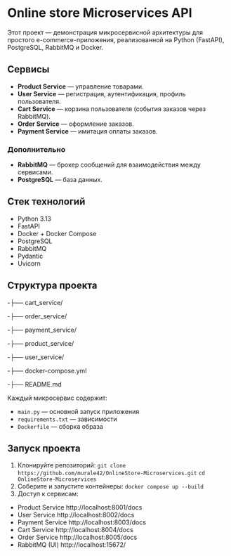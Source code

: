 # Online store Microservices API
Этот проект — демонстрация микросервисной архитектуры для простого e-commerce-приложения, реализованной на Python (FastAPI), PostgreSQL, RabbitMQ и Docker.

## Сервисы
- **Product Service** — управление товарами.
- **User Service** — регистрация, аутентификация, профиль пользователя.
- **Cart Service** — корзина пользователя (события заказов через RabbitMQ).
- **Order Service** — оформление заказов.
- **Payment Service** — имитация оплаты заказов.
### Дополнительно
- **RabbitMQ** — брокер сообщений для взаимодействия между сервисами.
- **PostgreSQL** — база данных.

## Стек технологий
- Python 3.13
- FastAPI
- Docker + Docker Compose
- PostgreSQL
- RabbitMQ
- Pydantic
- Uvicorn

## Структура проекта

-├── cart_service/

-├── order_service/

-├── payment_service/

-├── product_service/

-├── user_service/

-├── docker-compose.yml

-├── README.md

Каждый микросервис содержит:
- `main.py` — основной запуск приложения
- `requirements.txt` — зависимости
- `Dockerfile` — сборка образа

## Запуск проекта
1. Клонируйте репозиторий:
`git clone https://github.com/murale42/OnlineStore-Microservices.git`
`cd OnlineStore-Microservices`
2. Соберите и запустите контейнеры:
`docker compose up --build`
3. Доступ к сервисам:
- Product Service	http://localhost:8001/docs
- User Service	http://localhost:8002/docs
- Payment Service	http://localhost:8003/docs
- Cart Service	http://localhost:8004/docs
- Order Service	http://localhost:8005/docs
- RabbitMQ (UI)	http://localhost:15672/
